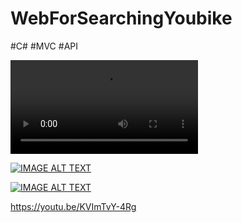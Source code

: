 # WebForSearchingYoubike
#C# #MVC #API

![image](https://github.com/Riley-Shu/WebForSearchingYoubike/blob/master/present.mp4)

<a href="https://youtu.be/KVImTvY-4Rg
" target="_blank">

[![IMAGE ALT TEXT](https://i9.ytimg.com/vi_webp/KVImTvY-4Rg/mq1.webp?sqp=CJS0g6sG-oaymwEmCMACELQB8quKqQMa8AEB-AH-CYACmgWKAgwIABABGFYgXihlMA8=&rs=AOn4CLD3JPv_7rgcEpAjoA98U0D9BrBnpw)](https://youtu.be/KVImTvY-4Rg?feature=shared")


[![IMAGE ALT TEXT](https://github.com/Riley-Shu/WebForSearchingYoubike/blob/master/Note/image/截圖%202023-11-25%2001.23.34.png?raw=true)](https://youtu.be/KVImTvY-4Rg?feature=shared")



https://youtu.be/KVImTvY-4Rg
